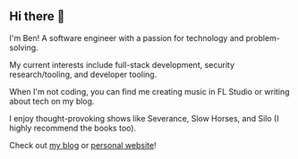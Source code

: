 ## Hi there 👋

I'm Ben! A software engineer with a passion for technology and problem-solving.

My current interests include full-stack development, security research/tooling, and developer tooling.

When I'm not coding, you can find me creating music in FL Studio or writing about tech on my blog.

I enjoy thought-provoking shows like Severance, Slow Horses, and Silo (I highly recommend the books too).

Check out [my blog](https://www.ctos.sh/blog) or [personal website](https://www.ctos.sh)!
